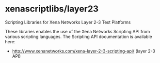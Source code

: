 # xenascriptlibs/layer23
Scripting Libraries for Xena Networks Layer 2-3 Test Platforms

These libraries enables the use of the Xena Networks Scripting API from various scripting languages. The Scripting API documentation is available here:

* http://www.xenanetworks.com/xena-layer-2-3-scripting-api/ (layer 2-3 API)
